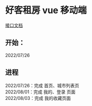 # 好客租房 vue 移动端  
[接口文档](http://liufusong.top:8080/)  
## 开始： 
2022/07/26  
## 进程  
2022/07/26：完成 首页、城市列表页  
2022/08/01：完成 我的、登录 页面  
2022/08/03：完成 我的收藏页面